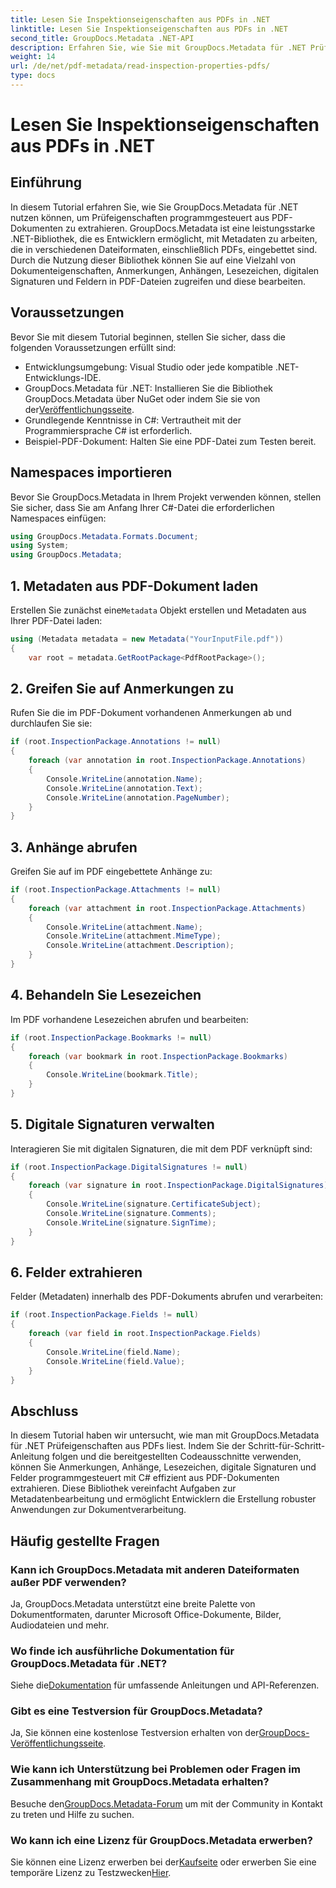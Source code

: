```yaml
---
title: Lesen Sie Inspektionseigenschaften aus PDFs in .NET
linktitle: Lesen Sie Inspektionseigenschaften aus PDFs in .NET
second_title: GroupDocs.Metadata .NET-API
description: Erfahren Sie, wie Sie mit GroupDocs.Metadata für .NET Prüfeigenschaften aus PDF-Dokumenten extrahieren. Entdecken Sie Anmerkungen, Anhänge und mehr.
weight: 14
url: /de/net/pdf-metadata/read-inspection-properties-pdfs/
type: docs
---
```

# Lesen Sie Inspektionseigenschaften aus PDFs in .NET

## Einführung
In diesem Tutorial erfahren Sie, wie Sie GroupDocs.Metadata für .NET nutzen können, um Prüfeigenschaften programmgesteuert aus PDF-Dokumenten zu extrahieren. GroupDocs.Metadata ist eine leistungsstarke .NET-Bibliothek, die es Entwicklern ermöglicht, mit Metadaten zu arbeiten, die in verschiedenen Dateiformaten, einschließlich PDFs, eingebettet sind. Durch die Nutzung dieser Bibliothek können Sie auf eine Vielzahl von Dokumenteigenschaften, Anmerkungen, Anhängen, Lesezeichen, digitalen Signaturen und Feldern in PDF-Dateien zugreifen und diese bearbeiten.
## Voraussetzungen
Bevor Sie mit diesem Tutorial beginnen, stellen Sie sicher, dass die folgenden Voraussetzungen erfüllt sind:
- Entwicklungsumgebung: Visual Studio oder jede kompatible .NET-Entwicklungs-IDE.
-  GroupDocs.Metadata für .NET: Installieren Sie die Bibliothek GroupDocs.Metadata über NuGet oder indem Sie sie von der[Veröffentlichungsseite](https://releases.groupdocs.com/metadata/net/).
- Grundlegende Kenntnisse in C#: Vertrautheit mit der Programmiersprache C# ist erforderlich.
- Beispiel-PDF-Dokument: Halten Sie eine PDF-Datei zum Testen bereit.

## Namespaces importieren
Bevor Sie GroupDocs.Metadata in Ihrem Projekt verwenden können, stellen Sie sicher, dass Sie am Anfang Ihrer C#-Datei die erforderlichen Namespaces einfügen:
```csharp
using GroupDocs.Metadata.Formats.Document;
using System;
using GroupDocs.Metadata;
```
## 1. Metadaten aus PDF-Dokument laden
 Erstellen Sie zunächst eine`Metadata` Objekt erstellen und Metadaten aus Ihrer PDF-Datei laden:
```csharp
using (Metadata metadata = new Metadata("YourInputFile.pdf"))
{
    var root = metadata.GetRootPackage<PdfRootPackage>();
```
## 2. Greifen Sie auf Anmerkungen zu
Rufen Sie die im PDF-Dokument vorhandenen Anmerkungen ab und durchlaufen Sie sie:
```csharp
if (root.InspectionPackage.Annotations != null)
{
    foreach (var annotation in root.InspectionPackage.Annotations)
    {
        Console.WriteLine(annotation.Name);
        Console.WriteLine(annotation.Text);
        Console.WriteLine(annotation.PageNumber);
    }
}
```
## 3. Anhänge abrufen
Greifen Sie auf im PDF eingebettete Anhänge zu:
```csharp
if (root.InspectionPackage.Attachments != null)
{
    foreach (var attachment in root.InspectionPackage.Attachments)
    {
        Console.WriteLine(attachment.Name);
        Console.WriteLine(attachment.MimeType);
        Console.WriteLine(attachment.Description);
    }
}
```
## 4. Behandeln Sie Lesezeichen
Im PDF vorhandene Lesezeichen abrufen und bearbeiten:
```csharp
if (root.InspectionPackage.Bookmarks != null)
{
    foreach (var bookmark in root.InspectionPackage.Bookmarks)
    {
        Console.WriteLine(bookmark.Title);
    }
}
```
## 5. Digitale Signaturen verwalten
Interagieren Sie mit digitalen Signaturen, die mit dem PDF verknüpft sind:
```csharp
if (root.InspectionPackage.DigitalSignatures != null)
{
    foreach (var signature in root.InspectionPackage.DigitalSignatures)
    {
        Console.WriteLine(signature.CertificateSubject);
        Console.WriteLine(signature.Comments);
        Console.WriteLine(signature.SignTime);
    }
}
```
## 6. Felder extrahieren
Felder (Metadaten) innerhalb des PDF-Dokuments abrufen und verarbeiten:
```csharp
if (root.InspectionPackage.Fields != null)
{
    foreach (var field in root.InspectionPackage.Fields)
    {
        Console.WriteLine(field.Name);
        Console.WriteLine(field.Value);
    }
}
```

## Abschluss
In diesem Tutorial haben wir untersucht, wie man mit GroupDocs.Metadata für .NET Prüfeigenschaften aus PDFs liest. Indem Sie der Schritt-für-Schritt-Anleitung folgen und die bereitgestellten Codeausschnitte verwenden, können Sie Anmerkungen, Anhänge, Lesezeichen, digitale Signaturen und Felder programmgesteuert mit C# effizient aus PDF-Dokumenten extrahieren. Diese Bibliothek vereinfacht Aufgaben zur Metadatenbearbeitung und ermöglicht Entwicklern die Erstellung robuster Anwendungen zur Dokumentverarbeitung.

## Häufig gestellte Fragen
### Kann ich GroupDocs.Metadata mit anderen Dateiformaten außer PDF verwenden?
Ja, GroupDocs.Metadata unterstützt eine breite Palette von Dokumentformaten, darunter Microsoft Office-Dokumente, Bilder, Audiodateien und mehr.
### Wo finde ich ausführliche Dokumentation für GroupDocs.Metadata für .NET?
 Siehe die[Dokumentation](https://tutorials.groupdocs.com/metadata/net/) für umfassende Anleitungen und API-Referenzen.
### Gibt es eine Testversion für GroupDocs.Metadata?
 Ja, Sie können eine kostenlose Testversion erhalten von der[GroupDocs-Veröffentlichungsseite](https://releases.groupdocs.com/).
### Wie kann ich Unterstützung bei Problemen oder Fragen im Zusammenhang mit GroupDocs.Metadata erhalten?
 Besuche den[GroupDocs.Metadata-Forum](https://forum.groupdocs.com/c/metadata/14) um mit der Community in Kontakt zu treten und Hilfe zu suchen.
### Wo kann ich eine Lizenz für GroupDocs.Metadata erwerben?
Sie können eine Lizenz erwerben bei der[Kaufseite](https://purchase.groupdocs.com/buy) oder erwerben Sie eine temporäre Lizenz zu Testzwecken[Hier](https://purchase.groupdocs.com/temporary-license/).